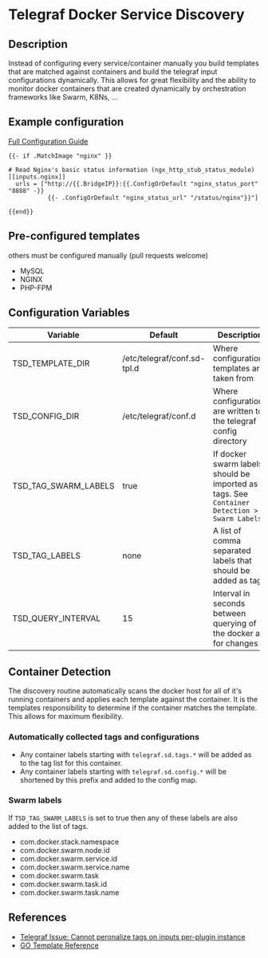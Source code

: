 # Telegraf Docker Service Discovery

## Description
Instead of configuring every service/container manually you build
templates that are matched against containers and build the telegraf
input configurations dynamically. This allows for great flexibility and
the ability to monitor docker containers that are created dynamically by
orchestration frameworks like Swarm, K8Ns, ...

## Example configuration
[Full Configuration Guide](TEMPLATE_DOC.md)
```
{{- if .MatchImage "nginx" }}

# Read Nginx's basic status information (ngx_http_stub_status_module)
[[inputs.nginx]]
  urls = ["http://{{.BridgeIP}}:{{.ConfigOrDefault "nginx_status_port" "8888" -}}
           {{- .ConfigOrDefault "nginx_status_url" "/status/nginx"}}"]

{{end}}
```

## Pre-configured templates
others must be configured manually (pull requests welcome)
- MySQL
- NGINX
- PHP-FPM

## Configuration Variables
| Variable             | Default                     | Description                                                                                 |
| ---                  | ---                         | ---                                                                                         |
| TSD_TEMPLATE_DIR     | /etc/telegraf/conf.sd-tpl.d | Where configurations templates are taken from                                               |
| TSD_CONFIG_DIR       | /etc/telegraf/conf.d        | Where configurations are written to, the telegraf config directory                          |
| TSD_TAG_SWARM_LABELS | true                        | If docker swarm labels should be imported as tags. See `Container Detection > Swarm Labels` |
| TSD_TAG_LABELS       | none                        | A list of comma separated labels that should be added as tags                               |
| TSD_QUERY_INTERVAL   | 15                          | Interval in seconds between querying of the docker api for changes                          |

## Container Detection
The discovery routine automatically scans the docker host for all of it's running containers and applies each template against the container.
It is the templates responsibility to determine if the container matches the template. This allows for maximum flexibility.

### Automatically collected tags and configurations
- Any container labels starting with `telegraf.sd.tags.*` will be added as to the tag list for this container.
- Any container labels starting with `telegraf.sd.config.*` will be shortened by this prefix and added to the config map.

### Swarm labels
If `TSD_TAG_SWARM_LABELS` is set to true then any of these labels are also added to the list of tags.
- com.docker.stack.namespace
- com.docker.swarm.node.id
- com.docker.swarm.service.id
- com.docker.swarm.service.name
- com.docker.swarm.task
- com.docker.swarm.task.id
- com.docker.swarm.task.name

## References
- [Telegraf Issue: Cannot peronalize tags on inputs per-plugin instance](https://github.com/influxdata/telegraf/issues/662)
- [GO Template Reference](https://golang.org/pkg/text/template/)


